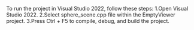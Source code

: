 To run the project in Visual Studio 2022, follow these steps: 1.Open Visual Studio 2022. 2.Select sphere_scene.cpp file within the EmptyViewer project. 3.Press Ctrl + F5 to compile, debug, and build the project.
